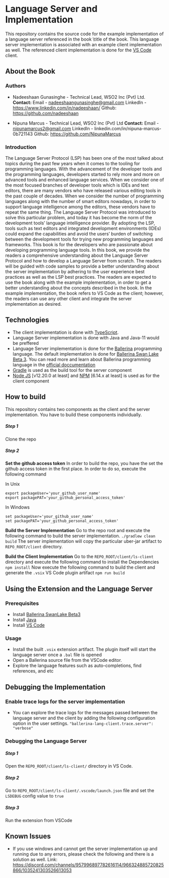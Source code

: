 # Language Server and Implementation
This repository contains the source code for the example implementation of a language server referenced in the book \title of the book\.
This language server implementation is associated with an example client implementation as well. The referenced client implementation is done for the [VS Code](https://code.visualstudio.com/) client.

## About the Book
### Authors
- Nadeeshaan Gunasinghe - Technical Lead, WSO2 Inc (Pvt) Ltd.
**Contact:**
Email - nadeeshaangunasinghe@gmail.com
LinkedIn - https://www.linkedin.com/in/nadeeshaan/
Github: https://github.com/nadeeshaan

- Nipuna Marcus - Technical Lead, WSO2 Inc (Pvt) Ltd
**Contact:**
Email - nipunamarcus2@gmail.com
LinkedIn - linkedin.com/in/nipuna-marcus-0b721143
Github: https://github.com/NipunaMarcus

### Introduction
The Language Server Protocol (LSP) has been one of the most talked about topics during the past few years when it comes to the tooling for programming languages. With the advancement of the developer tools and the programming languages, developers started to rely more and more on advanced tools and enhanced language services. When we consider one of the most focused branches of developer tools which is IDEs and text editors, there are many vendors who have released various editing tools in the past couple of decades. When we consider the number of programming languages along with the number of smart editors nowadays, in order to support language intelligence among the editors, these vendors have to repeat the same thing. The Language Server Protocol was introduced to solve this particular problem, and today it has become the norm of the development tools’ language intelligence provider. By adopting the LSP, tools such as text editors and integrated development environments (IDEs) could expand the capabilities and avoid the users’ burden of switching between the development tools for trying new programming languages and frameworks.
This book is for the developers who are passionate about developing programming language tools. In this book, we provide the readers a comprehensive understanding about the Language Server Protocol and how to develop a Language Server from scratch. The readers will be guided with code samples to provide a better understanding about the server implementation by adhering to the user experience best practices as well as the LSP best practices. The readers are expected to use the book along with the example implementation, in order to get a better understanding about the concepts described
in the book. In the example implementation, the book refers to VS Code as the client; however, the readers can use any other client and integrate the server implementation as desired.

## Technologies
- The client implementation is done with [TypeScript](https://www.typescriptlang.org/).
- Language Server implementation is done with Java and Java-11 would be preffered
- Language Server implementation is done for the [Ballerina](https://ballerina.io/) programming language. The default implementation is done for [Ballerina Swan Lake Beta 3](https://ballerina.io/downloads/). You can read more and learn about Ballerina programming language in the [official doccumentation](https://ballerina.io/learn/)
- [Gradle](https://gradle.org/) is used as the build tool for the server component
- [Node JS](https://nodejs.org/en/) [v12.20.0 at least] and [NPM](https://www.npmjs.com/) [6.14.x at least] is used as for the client component

## How to build
This repository contains two components as the client and the server implementation. You have to build these components individually.

##### Step 1
Clone the repo

##### Step 2
**Set the github access token**
In order to build the repo, you have the set the github access token in the first place. In order to do so, execute the following command

In Unix
```
export packageUser='your_github_user_name'
export packagePAT='your_github_personal_access_token'
```

In Windows
```
set packageUser='your_github_user_name'
set packagePAT='your_github_personal_access_token'
```
**Build the Server Implementation**
Go to the repo root and execute the following command to build the server implementation.
`./gradlew clean build`
The server implementation will copy the particular uber-jar artifact to `REPO_ROOT/client` directory.

**Build the Client Implementation**
Go to the `REPO_ROOT/client/ls-client` directory and execute the following command to install the Dependencies
`npm install`
Now execute the following command to build the client and generate the `.vsix` VS Code plugin artifact
`npm run build`

## Using the Extension and the Language Server
### Prerequisites
- Install [Ballerina SwanLake Beta3](https://ballerina.io/downloads/swan-lake-archived/)
- Install [Java](https://www.oracle.com/java/technologies/downloads/)
- Install [VS Code](https://code.visualstudio.com/Download)

### Usage
- Install the built `.vsix` extension artifact. The plugin itself will start the language server once a `.bal` file is opened
- Open a Ballerina source file from the VSCode editor.
- Explore the language features such as auto-completions, find references, and etc

## Debugging the Implementation
### Enable trace logs for the server implementation
- You can explore the trace logs for the messages passed between the language server and the client by adding the following configuration option in the user settings.
`"ballerina-lang-client.trace.server": "verbose"`

### Debugging the Language Server
##### Step 1
Open the `REPO_ROOT/client/ls-client/` directory in VS Code.

##### Step 2
Go to `REPO_ROOT/client/ls-client/.vscode/launch.json` file and set the `LSDEBUG` config value to `true`

##### Step 3
Run the extension from VSCode

## Known Issues
- If you use windows and cannot get the server implementation up and running due to any errors, please check the following and there is a solution as well.
Link: https://discord.com/channels/957996897782616114/966324885720825866/1035241303526613053

